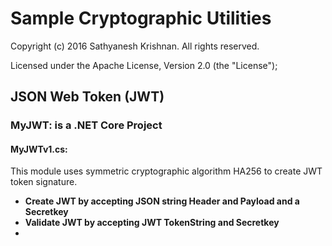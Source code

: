 # Sample Cryptographic  Utilities 
Copyright (c) 2016 Sathyanesh Krishnan. All rights reserved.

Licensed under the Apache License, Version 2.0 (the "License");



## JSON Web Token (JWT)

### MyJWT: is a .NET Core Project

#### MyJWTv1.cs: 

This module uses symmetric cryptographic algorithm HA256 to create JWT token signature. 
* **Create JWT by accepting JSON string Header and Payload and a Secretkey**
* **Validate JWT by accepting JWT TokenString and Secretkey**
*





